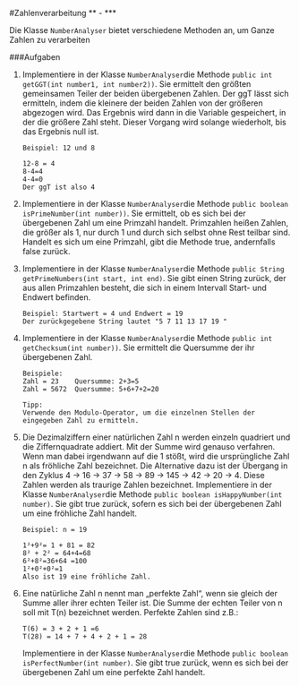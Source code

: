 #Zahlenverarbeitung ** - ***

Die Klasse `NumberAnalyser` bietet verschiedene Methoden an, um Ganze Zahlen zu verarbeiten

###Aufgaben
1. Implementiere in der Klasse `NumberAnalyser`die Methode `public int getGGT(int number1, int number2))`. 
Sie ermittelt den größten gemeinsamen Teiler der beiden übergebenen Zahlen. Der ggT lässt sich ermitteln, 
indem die kleinere der beiden Zahlen von der größeren abgezogen wird. Das Ergebnis wird dann in die Variable
 gespeichert, in der die größere Zahl steht. Dieser Vorgang wird solange wiederholt, bis das Ergebnis null ist.  
                                                                            
   ```
   Beispiel: 12 und 8
          
   12-8 = 4
   8-4=4
   4-4=0
   Der ggT ist also 4
    ```
2. Implementiere in der Klasse `NumberAnalyser`die Methode `public boolean isPrimeNumber(int number))`. Sie ermittelt,
ob es sich bei der übergebenen Zahl um eine Primzahl handelt. Primzahlen heißen Zahlen, die größer als 1, nur durch 1 und 
durch sich selbst ohne Rest teilbar sind. Handelt es sich um eine Primzahl, gibt die Methode true, andernfalls false zurück.
3. Implementiere in der Klasse `NumberAnalyser`die Methode `public String getPrimeNumbers(int start, int end)`. Sie gibt einen 
String zurück, der aus allen Primzahlen besteht, die sich in einem Intervall Start- und Endwert befinden.  
   ```
   Beispiel: Startwert = 4 und Endwert = 19
   Der zurückgegebene String lautet "5 7 11 13 17 19 "       
   ```
4. Implementiere in der Klasse `NumberAnalyser`die Methode `public int getChecksum(int number))`. Sie ermittelt die Quersumme
 der ihr übergebenen Zahl.
 
    ```
   Beispiele: 
   Zahl = 23 	Quersumme: 2+3=5
   Zahl = 5672  Quersumme: 5+6+7+2=20       
    ```

   ```
   Tipp: 
   Verwende den Modulo-Operator, um die einzelnen Stellen der eingegeben Zahl zu ermitteln.
   ```
5. Die Dezimalziffern einer natürlichen Zahl n werden einzeln quadriert und die Ziffernquadrate addiert. Mit der Summe 
wird genauso verfahren. Wenn man dabei irgendwann auf die 1 stößt, wird die ursprüngliche Zahl n als fröhliche Zahl 
bezeichnet. Die Alternative dazu ist der Übergang in den Zyklus 4 -> 16 -> 37 -> 58 -> 89 -> 145 -> 42 -> 20 -> 4. 
Diese Zahlen werden als traurige Zahlen bezeichnet. Implementiere in der Klasse `NumberAnalyser`die Methode `public boolean isHappyNumber(int number)`.
Sie gibt true zurück, sofern es sich bei der übergebenen Zahl um eine fröhliche Zahl handelt.

   ```
   Beispiel: n = 19
   
   1²+9²= 1 + 81 = 82
   8² + 2² = 64+4=68
   6²+8²=36+64 =100
   1²+0²+0²=1
   Also ist 19 eine fröhliche Zahl.       
   ```
6. Eine natürliche Zahl n nennt man „perfekte Zahl“, wenn sie gleich der Summe aller ihrer echten Teiler ist. Die Summe 
der echten Teiler von n soll mit T(n) bezeichnet werden. Perfekte Zahlen sind z.B.:
   ```
   T(6) = 3 + 2 + 1 =6
   T(28) = 14 + 7 + 4 + 2 + 1 = 28
   ```
   Implementiere in der Klasse `NumberAnalyser`die Methode `public boolean isPerfectNumber(int number)`. Sie gibt true zurück,
   wenn es sich bei der übergebenen Zahl um eine perfekte Zahl handelt.
